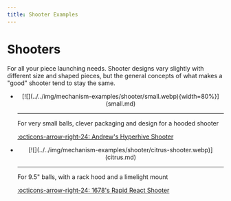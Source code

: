 ```yaml
---
title: Shooter Examples
---
```

<meta property="og:title" content="Shooter Examples">
<meta property="og:type" content="website">
<meta property="og:url" content="https://www.frcdesign.org/mechanism-examples/shooter/">
<meta property="og:image" content="https://www.frcdesign.org/img/mechanism-examples/shooter/small.webp">
<meta name="theme-color" content="#4CAE4F">
<meta name="twitter:card" content="summary_large_image">

# Shooters

For all your piece launching needs. Shooter designs vary slightly with different size and shaped pieces, but the general concepts of what makes a "good" shooter tend to stay the same.

<div class="grid cards" markdown>

-   <center>[![](../../img/mechanism-examples/shooter/small.webp){width=80%}](small.md)</center>

    ---

    For very small balls, clever packaging and design for a hooded shooter
    
    [:octicons-arrow-right-24: Andrew's Hyperhive Shooter](small.md)

-   <center>[![](../../img/mechanism-examples/shooter/citrus-shooter.webp)](citrus.md)</center>

    ---

    For 9.5" balls, with a rack hood and a limelight mount
    
    [:octicons-arrow-right-24: 1678's Rapid React Shooter](citrus.md)

</div>

<br>
